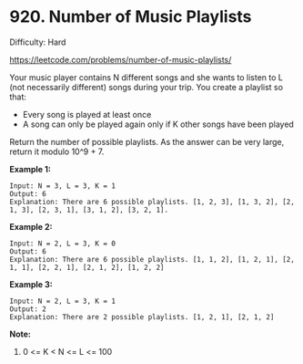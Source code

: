 # 920. Number of Music Playlists

Difficulty: Hard

https://leetcode.com/problems/number-of-music-playlists/

Your music player contains N different songs and she wants to listen to L (not necessarily different) songs during your trip.  You create a playlist so that:

* Every song is played at least once
* A song can only be played again only if K other songs have been played

Return the number of possible playlists.  As the answer can be very large, return it modulo 10^9 + 7.

**Example 1:**
```
Input: N = 3, L = 3, K = 1
Output: 6
Explanation: There are 6 possible playlists. [1, 2, 3], [1, 3, 2], [2, 1, 3], [2, 3, 1], [3, 1, 2], [3, 2, 1].
```

**Example 2:**
```
Input: N = 2, L = 3, K = 0
Output: 6
Explanation: There are 6 possible playlists. [1, 1, 2], [1, 2, 1], [2, 1, 1], [2, 2, 1], [2, 1, 2], [1, 2, 2]
```

**Example 3:**
```
Input: N = 2, L = 3, K = 1
Output: 2
Explanation: There are 2 possible playlists. [1, 2, 1], [2, 1, 2]
```

**Note:**

1. 0 <= K < N <= L <= 100
